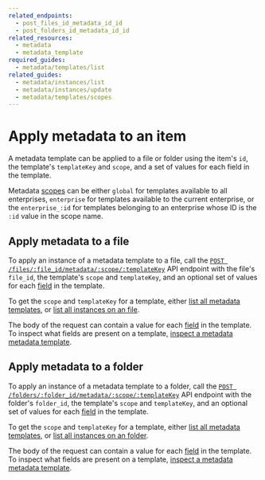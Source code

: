 ```yaml
---
related_endpoints:
  - post_files_id_metadata_id_id
  - post_folders_id_metadata_id_id
related_resources:
  - metadata
  - metadata_template
required_guides:
  - metadata/templates/list
related_guides:
  - metadata/instances/list
  - metadata/instances/update
  - metadata/templates/scopes
---
```


# Apply metadata to an item

A metadata template can be applied to a file or folder using the item's `id`, the
template's `templateKey` and `scope`, and a set of values for each field in the
template.

<Message>

  Metadata [scopes][scopes] can be either `global` for templates available to
  all enterprises, `enterprise` for templates available to the current
  enterprise, or the `enterprise_:id` for templates belonging to an enterprise
  whose ID is the `:id` value in the scope name.

</Message>

## Apply metadata to a file

To apply an instance of a metadata template to a file, call the
[`POST /files/:file_id/metadata/:scope/:templateKey`][e_on_file] API endpoint
with the file's `file_id`, the template's `scope` and `templateKey`,  and an
optional set of values for each [field][fields] in the template.

<Samples id='post_files_id_metadata_id_id' />

<Message>

  To get the `scope` and `templateKey` for a template, either
  [list all metadata templates][g_list_templates], or
  [list all instances on an file][g_list_instances_item].

</Message>

The body of the request can contain a value for each [field][fields] in the
template. To inspect what fields are present on a template, [inspect a
metadata metadata template][g_get_metadata_template].

## Apply metadata to a folder

To apply an instance of a metadata template to a folder, call the
[`POST /folders/:folder_id/metadata/:scope/:templateKey`][e_on_folder] API endpoint
with the folder's `folder_id`, the template's `scope` and `templateKey`,  and an
optional set of values for each [field][fields] in the template.

<Samples id='post_folders_id_metadata_id_id' />

<Message>

  To get the `scope` and `templateKey` for a template, either
  [list all metadata templates][g_list_templates], or
  [list all instances on an folder][g_list_instances_item].

</Message>

The body of the request can contain a value for each [field][fields] in the
template. To inspect what fields are present on a template, [inspect a
metadata metadata template][g_get_metadata_template].

[fields]: g://metadata/fields
[scopes]: g://metadata/templates/scopes
[e_on_file]: e://post_files_id_metadata_id_id
[e_on_folder]: e://post_folders_id_metadata_id_id
[g_list_templates]: g://metadata/templates/list
[g_list_instances_item]: g://metadata/instances/list
[g_get_metadata_template]: g://metadata/templates/get
